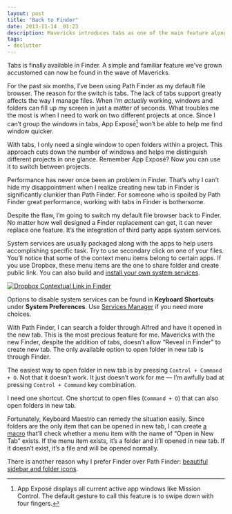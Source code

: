 ```yaml
---
layout: post
title: "Back to Finder"
date: 2013-11-14  01:23
description: Mavericks introduces tabs as one of the main feature alongside with tags. Should I go back to Finder?
tags:
- declutter
---
```


Tabs is finally available in Finder.  A simple and familiar feature we’ve grown accustomed can now be found in the wave of Mavericks.

<!--more-->

For the past six months, I’ve been using Path Finder as my default file browser. The reason for the switch is tabs. The lack of tabs support greatly affects the way I manage files. When I’m _actually_ working, windows and folders can fill up my screen in just a matter of seconds. What troubles me the most is when I need to work on two different projects at once. Since I can’t group the windows in tabs, App Exposé[^1] won’t be able to help me find window quicker.

With tabs, I only need a single window to open folders within a project. This approach cuts down the number of windows and helps me distinguish different projects in one glance. Remember App Exposé? Now you can use it to switch between projects.

Performance has never once been an problem in Finder. That’s why I can’t hide my disappointment when I realize creating new tab in Finder is significantly clunkier than Path Finder. For someone who is spoiled by Path Finder great performance, working with tabs in Finder is bothersome.

Despite the flaw, I’m going to switch my default file browser back to Finder. No matter how well designed a Finder replacement can get, it can never replace one feature. It’s the integration of third party apps system services.

System services are usually packaged along with the apps to help users accomplishing specific task. Try to use secondary click on one of your files. You’ll notice that some of the context menu items belong to certain apps. If you use Dropbox, these menu items are the one to share folder and create public link. You can also build and [install your own system services][0632-001].

[ ![Dropbox Contextual Link in Finder][img1] ](http://images.sayzlim.net/2013/11/finder_contextual_items.jpg "Dropbox Contextual Link in Finder")

[img1]: http://images.sayzlim.net/2013/11/finder_contextual_items.jpg "Dropbox Contextual Link in Finder"

Options to disable system services can be found in **Keyboard Shortcuts** under **System Preferences**. Use [Services Manager][0632-002] if you need more choices.

With Path Finder, I can search a folder through Alfred and have it opened in the new tab. This is the most precious feature for me. Mavericks with the new Finder, despite the addition of tabs, doesn’t allow “Reveal in Finder” to create new tab. The only available option to open folder in new tab is through Finder.

The easiest way to open folder in new tab is by pressing `Control + Command + O`. Not that it doesn’t work. It just doesn’t work for me — I’m awfully bad at pressing `Control + Command` key combination.

I need one shortcut. One shortcut to open files (`Command + O`) that can also open folders in new tab.

Fortunately, Keyboard Maestro can remedy the situation easily. Since folders are the only item that can be opened in new tab, I can create [a macro](http://s3.sayzlim.net/f/km-open-in-new-tab.zip "Open in New Tab Macro") that’ll check whether a menu item with the name of “Open in New Tab” exists. If the menu item exists, it’s a folder and it’ll opened in new tab. If it doesn’t exist, it’s a file and will be opened normally.

There is another reason why I prefer Finder over Path Finder: [beautiful sidebar and folder icons][2].

[2]: http://sayzlim.net/most-beautiful-folder-icons-mac "The Most Beautiful Folder Icons Replacement for Mac | Sayz Lim"

[^1]: App Exposé displays all current active app windows like Mission Control. The default gesture to call this feature is to swipe down with four fingers.

[0632-001]: http://brettterpstra.com/howtos/install-an-os-x-system-service/ "How To: Install an OS X System Service - BrettTerpstra.com"
[0632-002]: http://www.macosxautomation.com/services/servicesmanager/ "Mac OS X Automation: Services Manager"

